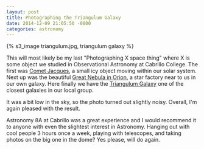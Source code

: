```yaml
---
layout: post
title: Photographing the Triangulum Galaxy
date: 2014-12-09 21:05:50 -0800
categories: astronomy
---
```


{% s3_image triangulum.jpg, triangulum galaxy %}

This will most likely be my last "Photographing X space thing" where X is some object we studied in Observational Astronomy at Cabrillo College. The first was [Comet Jacques](/2014/11/photographing-a-comet/), a small icy object moving within our solar system. Next up was the beautiful [Great Nebula in Orion](/2014/12/photographing-the-great-nebula-in-orion/), a star factory near to us in our own galaxy. Here finally we have the [Triangulum Galaxy](http://apod.nasa.gov/apod/ap121220.html) one of the closest galaxies in our local group.

It was a bit low in the sky, so the photo turned out slightly noisy. Overall, I'm again pleased with the result.

Astronomy 8A at Cabrillo was a great experience and I would recommend it to anyone with even the slightest interest in Astronomy. Hanging out with cool people 3 hours once a week, playing with telescopes, and taking photos on the big one in the dome? Yes please, will do again.
